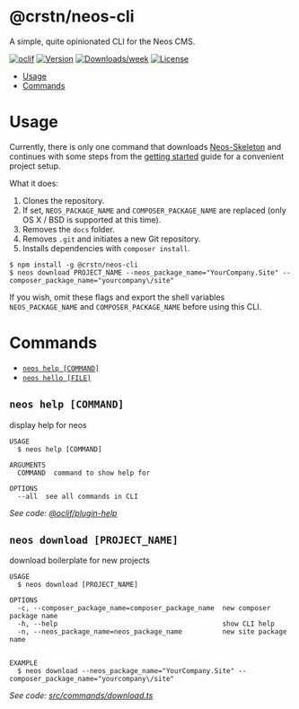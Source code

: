 @crstn/neos-cli
===============

A simple, quite opinionated CLI for the Neos CMS.

[![oclif](https://img.shields.io/badge/cli-oclif-brightgreen.svg)](https://oclif.io)
[![Version](https://img.shields.io/npm/v/@crstn/neos-cli.svg)](https://npmjs.org/package/@crstn/neos-cli)
[![Downloads/week](https://img.shields.io/npm/dw/@crstn/neos-cli.svg)](https://npmjs.org/package/@crstn/neos-cli)
[![License](https://img.shields.io/npm/l/@crstn/neos-cli.svg)](https://github.com/crstnio/neos-cli/blob/master/package.json)

<!-- toc -->
* [Usage](#usage)
* [Commands](#commands)
<!-- tocstop -->

# Usage

Currently, there is only one command that downloads [Neos-Skeleton](https://github.com/code-q-web-factory/Neos-Skeleton) and continues with some steps from the [getting started](https://github.com/code-q-web-factory/Neos-Skeleton/blob/master/docs/GETTING_STARTED.md) guide for a convenient project setup.

What it does:

1. Clones the repository.
2. If set, `NEOS_PACKAGE_NAME` and `COMPOSER_PACKAGE_NAME` are replaced (only OS X / BSD is supported at this time).
3. Removes the `docs` folder.
4. Removes `.git` and initiates a new Git repository.
5. Installs dependencies with `composer install`.

<!-- usage -->
```sh-session
$ npm install -g @crstn/neos-cli
$ neos download PROJECT_NAME --neos_package_name="YourCompany.Site" --composer_package_name="yourcompany\/site"
```
<!-- usagestop -->

If you wish, omit these flags and export the shell variables `NEOS_PACKAGE_NAME` and `COMPOSER_PACKAGE_NAME` before using this CLI.

# Commands

<!-- commands -->
* [`neos help [COMMAND]`](#neos-help-command)
* [`neos hello [FILE]`](#neos-download-project_name)

## `neos help [COMMAND]`

display help for neos

```
USAGE
  $ neos help [COMMAND]

ARGUMENTS
  COMMAND  command to show help for

OPTIONS
  --all  see all commands in CLI
```

_See code: [@oclif/plugin-help](https://github.com/oclif/plugin-help/blob/v3.1.0/src/commands/help.ts)_

## `neos download [PROJECT_NAME]`

download boilerplate for new projects

```
USAGE
  $ neos download [PROJECT_NAME]

OPTIONS
  -c, --composer_package_name=composer_package_name  new composer package name
  -h, --help                                         show CLI help
  -n, --neos_package_name=neos_package_name          new site package name


EXAMPLE
  $ neos download --neos_package_name="YourCompany.Site" --composer_package_name="yourcompany\/site"

```

_See code: [src/commands/download.ts](https://github.com/crstnio/neos-cli/blob/master/src/commands/download.ts)_
<!-- commandsstop -->
